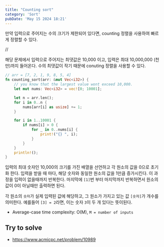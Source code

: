 ```yaml
---
title: "Counting sort"
category: 'Sort'
pubDate: 'May 15 2024 18:21'
---
```


만약 입력으로 주어지는 수의 크기가 제한되어 있다면, counting 정렬을 사용하여 빠르게 정렬할 수 있다.

//

해당 문제에서 입력으로 주어지는 최댓값은 10,000 이고, 입력은 최대 10,000,000 (천 만)까지 들어온다. 
수의 최댓값이 작기 때문에 conuting 정렬을 사용할 수 있다. 

```rust
// arr = [7, 2, 1, 9, 8, 5, 4]
fn counting_sort(arr: &mut Vec<i32>) {
    // you know that the largest value wont exceed 10,000.
    let mut nums: Vec<i32> = vec![0; 10001];

    let n = arr.len();
    for i in 0..n {
        nums[arr[i] as usize] += 1;
    }

    for i in 1..10001 {
        if nums[i] > 0 {
            for _ in 0..nums[i] {
                print!("{} ", i);
            }
        }
    }
    println!();
}
```

입력의 최대 숫자인 10,000의 크기를 가진 배열을 선언하고 각 원소의 값을 0으로 초기화 한다.
입력을 받을 때 마다, 해당 숫자와 동일한 원소의 값을 1만큼 증가시킨다. 이 과정을 입력이 없을때까지 반복한다. 
마지막에 `[1]`번 부터 마지막까지 반복하면서 원소의 값이 0이 아닐때만 출력하면 된다.

각 원소의 `숫자`가 실제 입력된 값에 해당하고, 그 원소가 가지고 있는 값 `[숫자]`가 개수를 의미한다.
예를들어 `[3] = 2`라면, 이는 숫자 `3`이 두 개 있다는 뜻이된다.

- Average-case time complexity: O(M), `M = number of inputs`

## Try to solve
- https://www.acmicpc.net/problem/10989